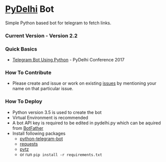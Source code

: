 # [PyDelhi](https://pydelhi.org) Bot
Simple Python based bot for telegram to fetch links.

### Current Version - Version 2.2

### Quick Basics
* [Telegram Bot Using Python](https://www.youtube.com/watch?v=J6aZlUzxL5w) - PyDelhi Conference 2017

### How To Contribute

* Please create and issue or work on existing [issues](https://github.com/realslimshanky/PyDelhi-Bot/issues) by mentioning your name on that particular issue.

### How To Deploy

* Python version 3.5 is used to create the bot
* Virtual Environment is recommended
* A bot API key is required to be edited in pydelhi.py which can be aquired from [BotFather](https://telegram.me/botfather)
* Install following packages
  * [python-telegram-bot](https://pypi.python.org/pypi/python-telegram-bot)
  * [requests](https://pypi.python.org/pypi/requests)
  * [pytz](http://pypi.python.org/pypi/pytz)
  * or run `pip install -r requirements.txt`
